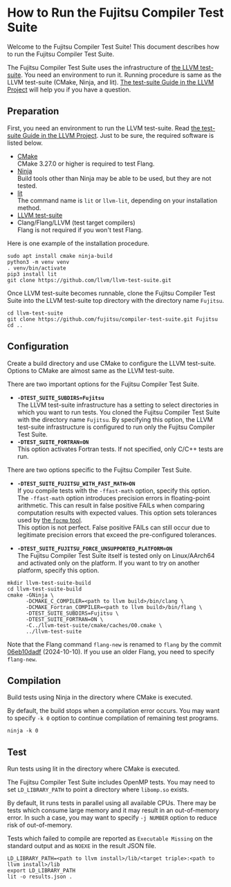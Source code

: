 How to Run the Fujitsu Compiler Test Suite
==========================================

Welcome to the Fujitsu Compiler Test Suite! This document describes how to run the Fujitsu Compiler Test Suite.

The Fujitsu Compiler Test Suite uses the infrastructure of [the LLVM test-suite](https://github.com/llvm/llvm-test-suite/). You need an environment to run it. Running procedure is same as the LLVM test-suite (CMake, Ninja, and lit). [The test-suite Guide in the LLVM Project](https://llvm.org/docs/TestSuiteGuide.html) will help you if you have a question.

Preparation
-----------

First, you need an environment to run the LLVM test-suite. Read [the test-suite Guide in the LLVM Project](https://llvm.org/docs/TestSuiteGuide.html). Just to be sure, the required software is listed below.

- [CMake](https://cmake.org/)  
  CMake 3.27.0 or higher is required to test Flang.
- [Ninja](https://ninja-build.org/)  
  Build tools other than Ninja may be able to be used, but they are not tested.
- [lit](https://llvm.org/docs/CommandGuide/lit.html)  
  The command name is `lit` or `llvm-lit`, depending on your installation method.
- [LLVM test-suite](https://github.com/llvm/llvm-test-suite/)
- Clang/Flang/LLVM (test target compilers)  
  Flang is not required if you won't test Flang.

Here is one example of the installation procedure.

```shell
sudo apt install cmake ninja-build
python3 -m venv venv
. venv/bin/activate
pip3 install lit
git clone https://github.com/llvm/llvm-test-suite.git
```

Once LLVM test-suite becomes runnable, clone the Fujitsu Compiler Test Suite into the LLVM test-suite top directory with the directory name `Fujitsu`.

```shell
cd llvm-test-suite
git clone https://github.com/fujitsu/compiler-test-suite.git Fujitsu
cd ..
```

Configuration
-------------

Create a build directory and use CMake to configure the LLVM test-suite. Options to CMake are almost same as the LLVM test-suite.

There are two important options for the Fujitsu Compiler Test Suite.

- **`-DTEST_SUITE_SUBDIRS=Fujitsu`**  
  The LLVM test-suite infrastructure has a setting to select directories in which you want to run tests. You cloned the Fujitsu Compiler Test Suite with the directory name `Fujitsu`. By specifying this option, the LLVM test-suite infrastructure is configured to run only the Fujitsu Compiler Test Suite.
- **`-DTEST_SUITE_FORTRAN=ON`**  
  This option activates Fortran tests. If not specified, only C/C++ tests are run.

There are two options specific to the Fujitsu Compiler Test Suite.

- **`-DTEST_SUITE_FUJITSU_WITH_FAST_MATH=ON`**  
  If you compile tests with the `-ffast-math` option, specify this option.  
  The `-ffast-math` option introduces precision errors in floating-point arithmetic. This can result in false positive FAILs when comparing computation results with expected values. This option sets tolerances used by [the `fpcmp` tool](https://github.com/llvm/llvm-test-suite/blob/main/tools/fpcmp.c).  
  This option is not perfect. False positive FAILs can still occur due to legitimate precision errors that exceed the pre-configured tolerances.

- **`-DTEST_SUITE_FUJITSU_FORCE_UNSUPPORTED_PLATFORM=ON`**  
  The Fujitsu Compiler Test Suite itself is tested only on Linux/AArch64 and activated only on the platform. If you want to try on another platform, specify this option.

```shell
mkdir llvm-test-suite-build
cd llvm-test-suite-build
cmake -GNinja \
      -DCMAKE_C_COMPILER=<path to llvm build>/bin/clang \
      -DCMAKE_Fortran_COMPILER=<path to llvm build>/bin/flang \
      -DTEST_SUITE_SUBDIRS=Fujitsu \
      -DTEST_SUITE_FORTRAN=ON \
      -C../llvm-test-suite/cmake/caches/O0.cmake \
      ../llvm-test-suite
```

Note that the Flang command `flang-new` is renamed to `flang` by the commit [06eb10dadf](https://github.com/llvm/llvm-project/commit/06eb10dadfaeaadc5d0d95d38bea4bfb5253e077) (2024-10-10). If you use an older Flang, you need to specify `flang-new`.

Compilation
-----------

Build tests using Ninja in the directory where CMake is executed.

By default, the build stops when a compilation error occurs. You may want to specify `-k 0` option to continue compilation of remaining test programs.

```shell
ninja -k 0
```

Test
----

Run tests using lit in the directory where CMake is executed.

The Fujitsu Compiler Test Suite includes OpenMP tests. You may need to set `LD_LIBRARY_PATH` to point a directory where `libomp.so` exists.

By default, lit runs tests in parallel using all available CPUs. There may be tests which consume large memory and it may result in an out-of-memory error. In such a case, you may want to specify `-j NUMBER` option to reduce risk of out-of-memory.

Tests which failed to compile are reported as `Executable Missing` on the standard output and as `NOEXE` in the result JSON file.

```shell
LD_LIBRARY_PATH=<path to llvm install>/lib/<target triple>:<path to llvm install>/lib
export LD_LIBRARY_PATH
lit -o results.json .
```
